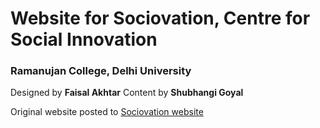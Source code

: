 # Website for Sociovation, Centre for Social Innovation
### Ramanujan College, Delhi University
 
 Designed by **Faisal Akhtar**
 Content by **Shubhangi Goyal**

Original website posted to [Sociovation website](http://sociovation.ml)
